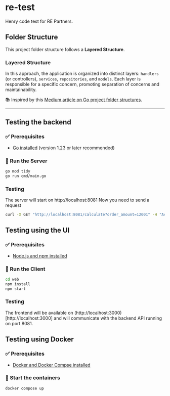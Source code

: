# re-test
Henry code test for RE Partners.

## Folder Structure

This project folder structure follows a **Layered Structure**.

### Layered Structure
In this approach, the application is organized into distinct layers: `handlers` (or controllers), `services`, `repositories`, and `models`. Each layer is responsible for a specific concern, promoting separation of concerns and maintainability.

📚 Inspired by this [Medium article on Go project folder structures](https://medium.com/@smart_byte_labs/organize-like-a-pro-a-simple-guide-to-go-project-folder-structures-e85e9c1769c2).

---

## Testing the backend

### ✅ Prerequisites

- [Go installed](https://go.dev/doc/install) (version 1.23 or later recommended)

### 🚀 Run the Server

```bash
go mod tidy
go run cmd/main.go
```

### Testing
The server will start on http://localhost:8081
Now you need to send a request

```bash
curl -X GET "http://localhost:8081/calculate?order_amount=12001" -H "Accept: application/json"
```

## Testing using the UI

### ✅ Prerequisites

- [Node.js and npm installed](https://nodejs.org/)

### 🚀 Run the Client

```bash
cd web
npm install
npm start
```

### Testing
The frontend will be available on (http://localhost:3000)[http://localhost:3000] and will communicate with the backend API running on port 8081.


## Testing using Docker

### ✅ Prerequisites

- [Docker and Docker Compse installed](https://docs.docker.com/compose/install/)

### 🚀 Start the containers

```bash
docker compose up
```